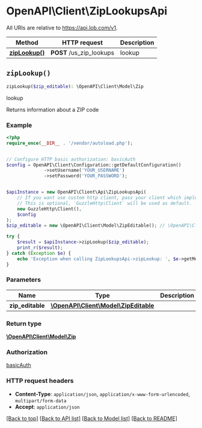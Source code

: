 # OpenAPI\Client\ZipLookupsApi

All URIs are relative to https://api.lob.com/v1.

Method | HTTP request | Description
------------- | ------------- | -------------
[**zipLookup()**](ZipLookupsApi.md#zipLookup) | **POST** /us_zip_lookups | lookup


## `zipLookup()`

```php
zipLookup($zip_editable): \OpenAPI\Client\Model\Zip
```

lookup

Returns information about a ZIP code

### Example

```php
<?php
require_once(__DIR__ . '/vendor/autoload.php');


// Configure HTTP basic authorization: basicAuth
$config = OpenAPI\Client\Configuration::getDefaultConfiguration()
              ->setUsername('YOUR_USERNAME')
              ->setPassword('YOUR_PASSWORD');


$apiInstance = new OpenAPI\Client\Api\ZipLookupsApi(
    // If you want use custom http client, pass your client which implements `GuzzleHttp\ClientInterface`.
    // This is optional, `GuzzleHttp\Client` will be used as default.
    new GuzzleHttp\Client(),
    $config
);
$zip_editable = new \OpenAPI\Client\Model\ZipEditable(); // \OpenAPI\Client\Model\ZipEditable

try {
    $result = $apiInstance->zipLookup($zip_editable);
    print_r($result);
} catch (Exception $e) {
    echo 'Exception when calling ZipLookupsApi->zipLookup: ', $e->getMessage(), PHP_EOL;
}
```

### Parameters

Name | Type | Description  | Notes
------------- | ------------- | ------------- | -------------
 **zip_editable** | [**\OpenAPI\Client\Model\ZipEditable**](../Model/ZipEditable.md)|  |

### Return type

[**\OpenAPI\Client\Model\Zip**](../Model/Zip.md)

### Authorization

[basicAuth](../../README.md#basicAuth)

### HTTP request headers

- **Content-Type**: `application/json`, `application/x-www-form-urlencoded`, `multipart/form-data`
- **Accept**: `application/json`

[[Back to top]](#) [[Back to API list]](../../README.md#endpoints)
[[Back to Model list]](../../README.md#models)
[[Back to README]](../../README.md)
